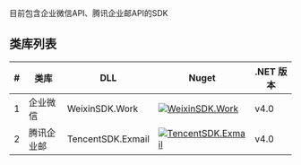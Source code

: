 目前包含企业微信API、腾讯企业邮API的SDK

类库列表
----------------
| # | 类库        | DLL               | Nuget                            | .NET 版本 
|---|---          |---                |---                              |---
|1  |企业微信     |WeixinSDK.Work     |[![WeixinSDK.Work][1.1]][1.2]     | v4.0
|2  |腾讯企业邮   |TencentSDK.Exmail  |[![TencentSDK.Exmail][2.1]][2.2]  | v4.0

[1.1]: https://buildstats.info/nuget/WeixinSDK.Work
[1.2]: https://www.nuget.org/packages/WeixinSDK.Work
[2.1]: https://buildstats.info/nuget/TencentSDK.Exmail
[2.2]: https://www.nuget.org/packages/TencentSDK.Exmail